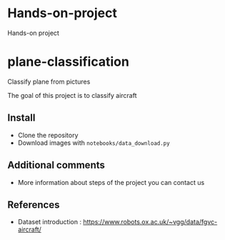# Hands-on-project
Hands-on project 

# plane-classification
Classify plane from pictures


The goal of this project is to classify aircraft

## Install 

* Clone the repository 
* Download images with `notebooks/data_download.py`

## Additional comments 

* More information about steps of the project you can contact us


## References 

* Dataset introduction : https://www.robots.ox.ac.uk/~vgg/data/fgvc-aircraft/